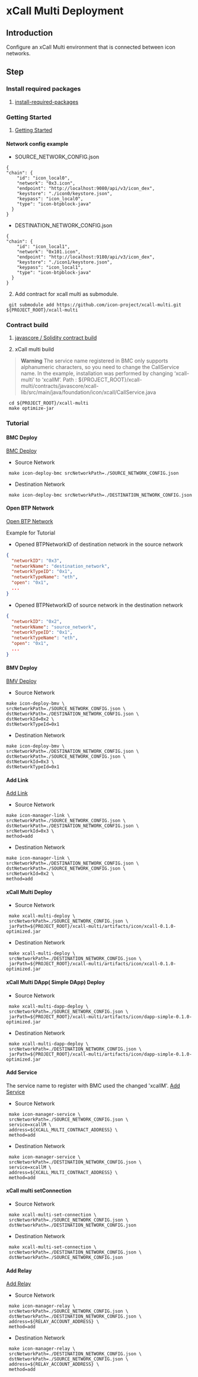 # xCall Multi Deployment

## Introduction
Configure an xCall Multi environment that is connected between icon networks.

## Step

### Install required packages
1. [install-required-packages](./README.md#install-required-packages)

### Getting Started
1. [Getting Started](./README.md#getting-started)

#### Network config example
*  SOURCE_NETWORK_CONFIG.json
```
{
"chain": {
    "id": "icon_local0",
    "network": "0x3.icon",
    "endpoint": "http://localhost:9080/api/v3/icon_dex",
    "keystore": "./icon0/keystore.json",
    "keypass": "icon_local0",
    "type": "icon-btpblock-java"
  }
}
```

*  DESTINATION_NETWORK_CONFIG.json
```
{
"chain": {
    "id": "icon_local1",
    "network": "0x101.icon",
    "endpoint": "http://localhost:9180/api/v3/icon_dex",
    "keystore": "./icon1/keystore.json",
    "keypass": "icon_local1",
    "type": "icon-btpblock-java"
  }
}
```

2. Add contract for xcall multi as submodule.
```
 git submodule add https://github.com/icon-project/xcall-multi.git ${PROJECT_ROOT}/xcall-multi
```

### Contract build
1. [javascore / Solidity contract build](./README.md#build)

2. xCall multi build
> **Warning**
> The service name registered in BMC only supports alphanumeric characters, so you need to change the CallService name. 
> In the example, installation was performed by changing ‘xcall-multi’ to ‘xcallM’.
> Path : ${PROJECT_ROOT}/xcall-multi/contracts/javascore/xcall-lib/src/main/java/foundation/icon/xcall/CallService.java
```
 cd ${PROJECT_ROOT}/xcall-multi
 make optimize-jar
```

### Tutorial
#### BMC Deploy
[BMC Deploy](./README.md#bmc-deploy)
* Source Network
```
 make icon-deploy-bmc srcNetworkPath=./SOURCE_NETWORK_CONFIG.json
```
* Destination Network
```
 make icon-deploy-bmc srcNetworkPath=./DESTINATION_NETWORK_CONFIG.json
```

#### Open BTP Network
[Open BTP Network](./README.md#open-btp-network)

Example for Tutorial
* Opened BTPNetworkID of destination network in the source network
```json
{
  "networkID": "0x3",
  "networkName": "destination_network",
  "networkTypeID": "0x1",
  "networkTypeName": "eth",
  "open": "0x1",
  ...
}
```

* Opened BTPNetworkID of source network in the destination network
```json
{
  "networkID": "0x2",
  "networkName": "source_network",
  "networkTypeID": "0x1",
  "networkTypeName": "eth",
  "open": "0x1",
  ...
}
```

#### BMV Deploy
[BMV Deploy](./README.md#bmv-deploy)
* Source Network
```
make icon-deploy-bmv \
srcNetworkPath=./SOURCE_NETWORK_CONFIG.json \
dstNetworkPath=./DESTINATION_NETWORK_CONFIG.json \
dstNetworkId=0x2 \
dstNetworkTypeId=0x1
```
* Destination Network
```
make icon-deploy-bmv \
srcNetworkPath=./DESTINATION_NETWORK_CONFIG.json \
dstNetworkPath=./SOURCE_NETWORK_CONFIG.json \
dstNetworkId=0x3 \
dstNetworkTypeId=0x1
```

#### Add Link
[Add Link](./README.md#add-link)
* Source Network
```
make icon-manager-link \ 
srcNetworkPath=./SOURCE_NETWORK_CONFIG.json \
dstNetworkPath=./DESTINATION_NETWORK_CONFIG.json \
srcNetworkId=0x3 \
method=add
```
* Destination Network
```
make icon-manager-link \ 
srcNetworkPath=./DESTINATION_NETWORK_CONFIG.json \
dstNetworkPath=./SOURCE_NETWORK_CONFIG.json \
srcNetworkId=0x2 \
method=add
```

#### xCall Multi Deploy
* Source Network
```
 make xcall-multi-deploy \
 srcNetworkPath=./SOURCE_NETWORK_CONFIG.json \
 jarPath=${PROJECT_ROOT}/xcall-multi/artifacts/icon/xcall-0.1.0-optimized.jar
```
* Destination Network
```
 make xcall-multi-deploy \
 srcNetworkPath=./DESTINATION_NETWORK_CONFIG.json \
 jarPath=${PROJECT_ROOT}/xcall-multi/artifacts/icon/xcall-0.1.0-optimized.jar
```

#### xCall Multi DApp( Simple DApp) Deploy
* Source Network
```
 make xcall-multi-dapp-deploy \ 
 srcNetworkPath=./SOURCE_NETWORK_CONFIG.json \
 jarPath=${PROJECT_ROOT}/xcall-multi/artifacts/icon/dapp-simple-0.1.0-optimized.jar
```
* Destination Network
```
 make xcall-multi-dapp-deploy \ 
 srcNetworkPath=./DESTINATION_NETWORK_CONFIG.json \
 jarPath=${PROJECT_ROOT}/xcall-multi/artifacts/icon/dapp-simple-0.1.0-optimized.jar
```


#### Add Service
The service name to register with BMC used the changed 'xcallM'.
[Add Service](./doc/network_management.md#add-service)
* Source Network
```
 make icon-manager-service \
 srcNetworkPath=./SOURCE_NETWORK_CONFIG.json \
 service=xcallM \
 address=${XCALL_MULTI_CONTRACT_ADDRESS} \
 method=add
```
* Destination Network
```
 make icon-manager-service \
 srcNetworkPath=./DESTINATION_NETWORK_CONFIG.json \
 service=xcallM \
 address=${XCALL_MULTI_CONTRACT_ADDRESS} \
 method=add
```


#### xCall multi setConnection
* Source Network
```
 make xcall-multi-set-connection \
 srcNetworkPath=./SOURCE_NETWORK_CONFIG.json \
 dstNetworkPath=./DESTINATION_NETWORK_CONFIG.json
```
* Destination Network
```
 make xcall-multi-set-connection \
 srcNetworkPath=./DESTINATION_NETWORK_CONFIG.json \
 dstNetworkPath=./SOURCE_NETWORK_CONFIG.json
```

#### Add Relay
[Add Relay](./README.md#add-relay)
* Source Network
```
 make icon-manager-relay \
 srcNetworkPath=./SOURCE_NETWORK_CONFIG.json \
 dstNetworkPath=./DESTINATION_NETWORK_CONFIG.json \
 address=${RELAY_ACCOUNT_ADDRESS} \
 method=add
```
* Destination Network
```
 make icon-manager-relay \
 srcNetworkPath=./DESTINATION_NETWORK_CONFIG.json \
 dstNetworkPath=./SOURCE_NETWORK_CONFIG.json \
 address=${RELAY_ACCOUNT_ADDRESS} \
 method=add
```
